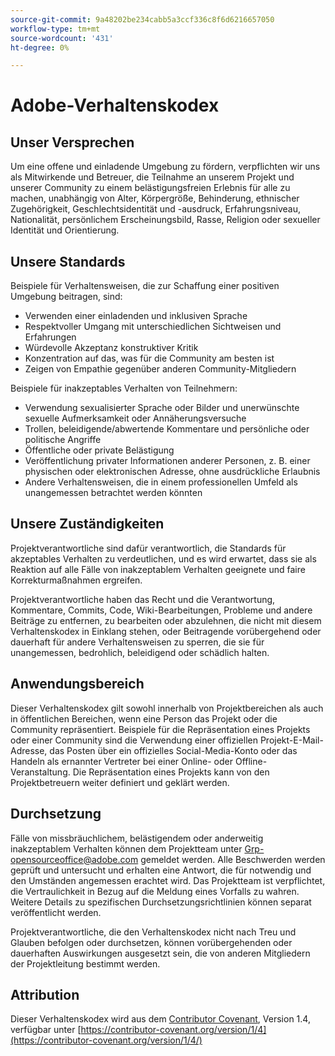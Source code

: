 ```yaml
---
source-git-commit: 9a48202be234cabb5a3ccf336c8f6d6216657050
workflow-type: tm+mt
source-wordcount: '431'
ht-degree: 0%

---
```

# Adobe-Verhaltenskodex

## Unser Versprechen

Um eine offene und einladende Umgebung zu fördern, verpflichten wir uns als Mitwirkende und Betreuer, die Teilnahme an unserem Projekt und unserer Community zu einem belästigungsfreien Erlebnis für alle zu machen, unabhängig von Alter, Körpergröße, Behinderung, ethnischer Zugehörigkeit, Geschlechtsidentität und -ausdruck, Erfahrungsniveau, Nationalität, persönlichem Erscheinungsbild, Rasse, Religion oder sexueller Identität und Orientierung.

## Unsere Standards

Beispiele für Verhaltensweisen, die zur Schaffung einer positiven Umgebung beitragen, sind:

* Verwenden einer einladenden und inklusiven Sprache
* Respektvoller Umgang mit unterschiedlichen Sichtweisen und Erfahrungen
* Würdevolle Akzeptanz konstruktiver Kritik
* Konzentration auf das, was für die Community am besten ist
* Zeigen von Empathie gegenüber anderen Community-Mitgliedern

Beispiele für inakzeptables Verhalten von Teilnehmern:

* Verwendung sexualisierter Sprache oder Bilder und unerwünschte sexuelle Aufmerksamkeit oder Annäherungsversuche
* Trollen, beleidigende/abwertende Kommentare und persönliche oder politische Angriffe
* Öffentliche oder private Belästigung
* Veröffentlichung privater Informationen anderer Personen, z. B. einer physischen oder elektronischen Adresse, ohne ausdrückliche Erlaubnis
* Andere Verhaltensweisen, die in einem professionellen Umfeld als unangemessen betrachtet werden könnten

## Unsere Zuständigkeiten

Projektverantwortliche sind dafür verantwortlich, die Standards für akzeptables Verhalten zu verdeutlichen, und es wird erwartet, dass sie als Reaktion auf alle Fälle von inakzeptablem Verhalten geeignete und faire Korrekturmaßnahmen ergreifen.

Projektverantwortliche haben das Recht und die Verantwortung, Kommentare, Commits, Code, Wiki-Bearbeitungen, Probleme und andere Beiträge zu entfernen, zu bearbeiten oder abzulehnen, die nicht mit diesem Verhaltenskodex in Einklang stehen, oder Beitragende vorübergehend oder dauerhaft für andere Verhaltensweisen zu sperren, die sie für unangemessen, bedrohlich, beleidigend oder schädlich halten.

## Anwendungsbereich

Dieser Verhaltenskodex gilt sowohl innerhalb von Projektbereichen als auch in öffentlichen Bereichen, wenn eine Person das Projekt oder die Community repräsentiert. Beispiele für die Repräsentation eines Projekts oder einer Community sind die Verwendung einer offiziellen Projekt-E-Mail-Adresse, das Posten über ein offizielles Social-Media-Konto oder das Handeln als ernannter Vertreter bei einer Online- oder Offline-Veranstaltung. Die Repräsentation eines Projekts kann von den Projektbetreuern weiter definiert und geklärt werden.

## Durchsetzung

Fälle von missbräuchlichem, belästigendem oder anderweitig inakzeptablem Verhalten können dem Projektteam unter Grp-opensourceoffice@adobe.com gemeldet werden. Alle Beschwerden werden geprüft und untersucht und erhalten eine Antwort, die für notwendig und den Umständen angemessen erachtet wird. Das Projektteam ist verpflichtet, die Vertraulichkeit in Bezug auf die Meldung eines Vorfalls zu wahren.
Weitere Details zu spezifischen Durchsetzungsrichtlinien können separat veröffentlicht werden.

Projektverantwortliche, die den Verhaltenskodex nicht nach Treu und Glauben befolgen oder durchsetzen, können vorübergehenden oder dauerhaften Auswirkungen ausgesetzt sein, die von anderen Mitgliedern der Projektleitung bestimmt werden.

## Attribution

Dieser Verhaltenskodex wird aus dem [Contributor Covenant](https://contributor-covenant.org), Version 1.4, verfügbar unter [https://contributor-covenant.org/version/1/4](https://contributor-covenant.org/version/1/4/)
